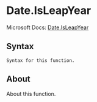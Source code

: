 # Date.IsLeapYear

Microsoft Docs: [Date.IsLeapYear](https://docs.microsoft.com/en-us/powerquery-m/date-isleapyear)

## Syntax

```
Syntax for this function.
```

## About

About this function.


